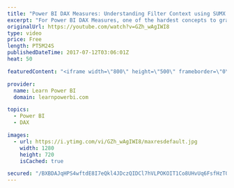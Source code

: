 ```yaml
---
title: "Power BI DAX Measures: Understanding Filter Context using SUMX Example (I.C.A.N. Rule) Part 2 of 2"
excerpt: "For Power BI DAX Measures, one of the hardest concepts to grasp is the Filter Context. Or is it? I explain the “Filter Context” with the 4-easy-step approach of the I.C.A.N. Rule; using a SUMX Example. I. Incoming Filters C. CALCULATE does it’s Magic! A. Apply relationships (filters flow Across relationships)"
originalUrl: https://youtube.com/watch?v=GZh_wAgIWI8
type: video
price: Free
length: PT5M24S
publishedDateTime: 2017-07-12T03:06:01Z
heat: 50

featuredContent: "<iframe width=\"800\" height=\"500\" frameborder=\"0\" src=\"https://www.youtube.com/embed/GZh_wAgIWI8\" allow=\"accelerometer; autoplay; encrypted-media; gyroscope; picture-in-picture\" allowfullscreen></iframe>"

provider:
  name: Learn Power BI
  domain: learnpowerbi.com

topics:
  - Power BI
  - DAX

images:
  - url: https://i.ytimg.com/vi/GZh_wAgIWI8/maxresdefault.jpg
    width: 1280
    height: 720
    isCached: true

secured: "/BXBDAJqHPS4wftdE8I7eQkl4JDczQIDCl7hVLPOKOIT1Co8UHvUq6FsfHzT0DW26YXj3V1370hfFSwuaqLeina1BJg5O8PC7JtpAiD8T+caplFtOhQV/IMCDo2cUyPebrC79N1icI3iDGlJ2kEwPUDv5ofIRXtr+e/4vNwUaFkigpo+ao1GwlYWvkng44fSYRxzCKJAfSQnuuUthFmqrtUUnpdKkzAJr8tYHjR1ZF4yoEKDacbuk58HOk3FP4gP1akoY+CSdOEblpPSKx/5NKcYKBLObELbRoXfePBMiNB30pkEvYaWShG02O9VfHoQ2M4w2eEI0/n3FvlPul6h8iIjvOA48qftpjDVY/79QCoP+mZQf9LdCe9WqkNMAm6q3YcATBihhrxpR8kA74+AoPhlPKpcu47nM6Hnp3285xI=;eqti/hV8dXm8C722NldQ0g=="
---
```


